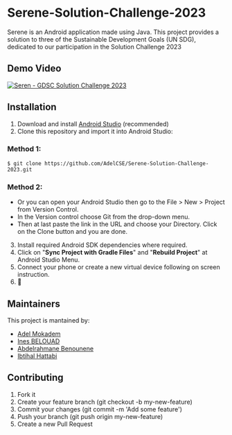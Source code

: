 # Serene-Solution-Challenge-2023
Serene is an Android application made using Java. This project provides a solution to three of the Sustainable Development Goals (UN SDG), dedicated to our participation in the Solution Challenge 2023

## Demo Video
[![Seren - GDSC Solution Challenge 2023](http://img.youtube.com/vi/GRI5KrdTuGU/0.jpg)](https://youtu.be/GRI5KrdTuGU)

## Installation
1. Download and install [Android Studio](https://developer.android.com/studio) (recommended)
2. Clone this repository and import it into Android Studio:

### Method 1:
```
$ git clone https://github.com/AdelCSE/Serene-Solution-Challenge-2023.git
```
### Method 2:

- Or you can open your Android Studio then go to the File > New > Project from Version Control. 
- In the Version control choose Git from the drop-down menu.
- Then at last paste the link in the URL and choose your Directory. Click on the Clone button and you are done.

3. Install required Android SDK dependencies where required.
4. Click on "**Sync Project with Gradle Files**" and "**Rebuild Project**" at Android Studio Menu.
5. Connect your phone or create a new virtual device following on screen instruction.
6. 🎉

## Maintainers
This project is mantained by:
- [Adel Mokadem](https://github.com/AdelCSE)
- [Ines BELOUAD](https://github.com/ines-bld)
- [Abdelrahmane Benounene](https://github.com/abderrahmenex86)
- [Ibtihal Hattabi](https://github.com/1b71h3l)

## Contributing
1. Fork it
2. Create your feature branch (git checkout -b my-new-feature)
3. Commit your changes (git commit -m 'Add some feature')
4. Push your branch (git push origin my-new-feature)
5. Create a new Pull Request

